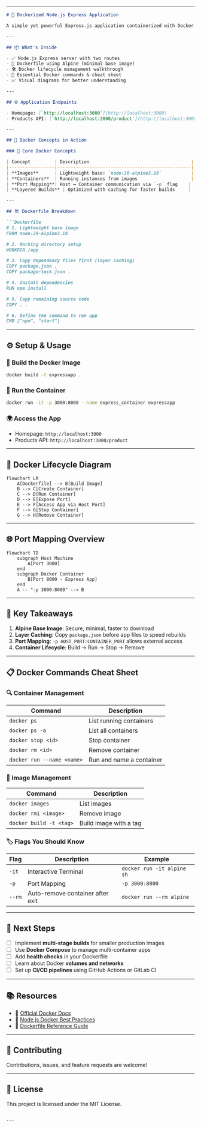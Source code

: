 
---

```markdown
# 🚀 Dockerized Node.js Express Application

A simple yet powerful Express.js application containerized with Docker. This project demonstrates the core concepts of Docker while maintaining a clean and efficient workflow.

---

## 📦 What's Inside

- ✅ Node.js Express server with two routes
- 🐳 Dockerfile using Alpine (minimal base image)
- 🛠️ Docker lifecycle management walkthrough
- 🧠 Essential Docker commands & cheat sheet
- 📈 Visual diagrams for better understanding

---

## 🌐 Application Endpoints

- Homepage: [`http://localhost:3000`](http://localhost:3000)
- Products API: [`http://localhost:3000/product`](http://localhost:3000/product)

---

## 🐳 Docker Concepts in Action

### 🔧 Core Docker Concepts

| Concept         | Description                                      |
|-----------------|--------------------------------------------------|
| **Images**      | Lightweight base: `node:20-alpine3.18`           |
| **Containers**  | Running instances from images                    |
| **Port Mapping**| Host ↔️ Container communication via `-p` flag    |
| **Layered Builds** | Optimized with caching for faster builds     |

---

## 🏗️ Dockerfile Breakdown

```Dockerfile
# 1. Lightweight base image
FROM node:20-alpine3.18

# 2. Working directory setup
WORKDIR /app

# 3. Copy dependency files first (layer caching)
COPY package.json .
COPY package-lock.json .

# 4. Install dependencies
RUN npm install

# 5. Copy remaining source code
COPY . .

# 6. Define the command to run app
CMD ["npm", "start"]
```

---

## ⚙️ Setup & Usage

### 📌 Build the Docker Image
```bash
docker build -t expressapp .
```

### 🚀 Run the Container
```bash
docker run -it -p 3000:8000 --name express_container expressapp
```

### 🌍 Access the App
- Homepage: `http://localhost:3000`
- Products API: `http://localhost:3000/product`

---

## 🔄 Docker Lifecycle Diagram

```mermaid
flowchart LR
    A[Dockerfile] --> B[Build Image]
    B --> C[Create Container]
    C --> D[Run Container]
    D --> E[Expose Port]
    E --> F[Access App via Host Port]
    F --> G[Stop Container]
    G --> H[Remove Container]
```

---

## 🌐 Port Mapping Overview

```mermaid
flowchart TD
    subgraph Host Machine
        A[Port 3000]
    end
    subgraph Docker Container
        B[Port 8000 - Express App]
    end
    A -- "-p 3000:8000" --> B
```

---

## 🧠 Key Takeaways

1. **Alpine Base Image**: Secure, minimal, faster to download
2. **Layer Caching**: Copy `package.json` before app files to speed rebuilds
3. **Port Mapping**: `-p HOST_PORT:CONTAINER_PORT` allows external access
4. **Container Lifecycle**: Build → Run → Stop → Remove

---

## 📋 Docker Commands Cheat Sheet

### 🔍 Container Management
| Command | Description |
|--------|-------------|
| `docker ps` | List running containers |
| `docker ps -a` | List all containers |
| `docker stop <id>` | Stop container |
| `docker rm <id>` | Remove container |
| `docker run --name <name>` | Run and name a container |

### 🧱 Image Management
| Command | Description |
|--------|-------------|
| `docker images` | List images |
| `docker rmi <image>` | Remove image |
| `docker build -t <tag>` | Build image with a tag |

### 🏷️ Flags You Should Know
| Flag | Description | Example |
|------|-------------|---------|
| `-it` | Interactive Terminal | `docker run -it alpine sh` |
| `-p` | Port Mapping | `-p 3000:8000` |
| `--rm` | Auto-remove container after exit | `docker run --rm alpine` |

---

## 🔮 Next Steps 

- [ ] Implement **multi-stage builds** for smaller production images
- [ ] Use **Docker Compose** to manage multi-container apps
- [ ] Add **health checks** in your Dockerfile
- [ ] Learn about Docker **volumes and networks**
- [ ] Set up **CI/CD pipelines** using GitHub Actions or GitLab CI

---

## 📚 Resources

- 📘 [Official Docker Docs](https://docs.docker.com/)
- 🧠 [Node.js Docker Best Practices](https://nodejs.org/en/docs/guides/nodejs-docker-webapp/)
- 📄 [Dockerfile Reference Guide](https://docs.docker.com/engine/reference/builder/)

---

## 🙌 Contributing

Contributions, issues, and feature requests are welcome!

---

## 📄 License

This project is licensed under the MIT License.

```

---

